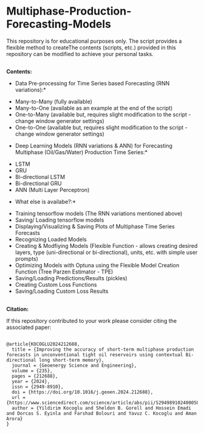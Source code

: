 # Multiphase-Production-Forecasting-Models

This repository is for educational purposes only. The script provides a flexible method to createThe contents (scripts, etc.) provided in this repository can be modified to achieve your personal tasks.

##
**Contents:** 
* Data Pre-processing for Time Series based Forecasting (RNN variations):*
- Many-to-Many (fully available)
- Many-to-One (available as an example at the end of the script)
- One-to-Many (available but, requires slight modification to the script - change window generator settings)
- One-to-One (available but, requires slight modification to the script - change window generator settings)

* Deep Learning Models (RNN variations & ANN) for Forecasting Multiphase (Oil/Gas/Water) Production Time Series:*
- LSTM
- GRU
- Bi-directional LSTM
- Bi-directional GRU
- ANN (Multi Layer Perceptron)

* What else is availabe?:*
- Training tensorflow models (The RNN variations mentioned above)
- Saving/ Loading tensorflow models
- Displaying/Visualizing & Saving Plots of Multiphase Time Series Forecasts
- Recognizing Loaded Models
- Creating & Modfiying Models (Flexible Function - allows creating desired layers, type (uni-directional or bi-directional), units, etc. with simple user prompts)
- Optimizing Models with Optuna using the Flexible Model Creation Function (Tree Parzen Estimator - TPE)
- Saving/Loading Predictions/Results (pickles)
- Creating Custom Loss Functions
- Saving/Loading Custom Loss Results

##
**Citation:**

If this repository contributed to your work please consider citing the associated paper:

##
    
    @article{KOCOGLU2024212688,
      title = {Improving the accuracy of short-term multiphase production forecasts in unconventional tight oil reservoirs using contextual Bi-directional long short-term memory},
      journal = {Geoenergy Science and Engineering},
      volume = {235},
      pages = {212688},
      year = {2024},
      issn = {2949-8910},
      doi = {https://doi.org/10.1016/j.geoen.2024.212688},
      url = {https://www.sciencedirect.com/science/article/abs/pii/S2949891024000587},
      author = {Yildirim Kocoglu and Sheldon B. Gorell and Hossein Emadi and Dorcas S. Eyinla and Farshad Bolouri and Yavuz C. Kocoglu and Aman Arora}    
    }
